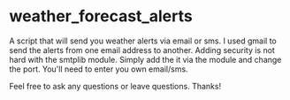 # weather_forecast_alerts

A script that will send you weather alerts via email or sms. 
I used gmail to send the alerts from one email address to another.
Adding security is not hard with the smtplib module. Simply add the it via the module and change the port.
You'll need to enter you own email/sms. 

Feel free to ask any questions or leave questions.
Thanks!
